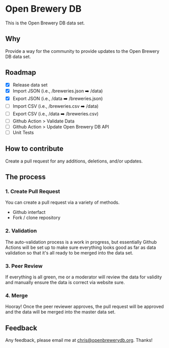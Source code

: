 # Open Brewery DB

This is the Open Brewery DB data set.

## Why

Provide a way for the community to provide updates to the Open Brewery DB data set.

## Roadmap

- [x] Release data set
- [x] Import JSON (i.e., /breweries.json ➡️ /data)
- [x] Export JSON (i.e., /data ➡️ /breweries.json)
- [ ] Import CSV (i.e., /breweries.csv ➡️ /data)
- [ ] Export CSV (i.e., /data ➡️ /breweries.csv)
- [ ] Github Action > Validate Data
- [ ] Github Action > Update Open Brewery DB API
- [ ] Unit Tests

## How to contribute

Create a pull request for any additions, deletions, and/or updates.

## The process

### 1. Create Pull Request

You can create a pull request via a variety of methods.

- Github interfact
- Fork / clone repository

### 2. Validation

The auto-validation process is a work in progress, but essentially Github Actions will be set up to make sure everything looks good as far as data validation so that it's all ready to be merged into the data set.

### 3. Peer Review

If everything is all green, me or a moderator will review the data for validity and manually ensure the data is correct via website sure.

### 4. Merge

Hooray! Once the peer reviewer approves, the pull request will be approved and the data will be merged into the master data set.

## Feedback

Any feedback, please email me at chris@openbrewerydb.org. Thanks!
